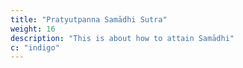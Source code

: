 ```yaml
---
title: "Pratyutpanna Samādhi Sutra"
weight: 16
description: "This is about how to attain Samādhi"
c: "indigo"
---
```


